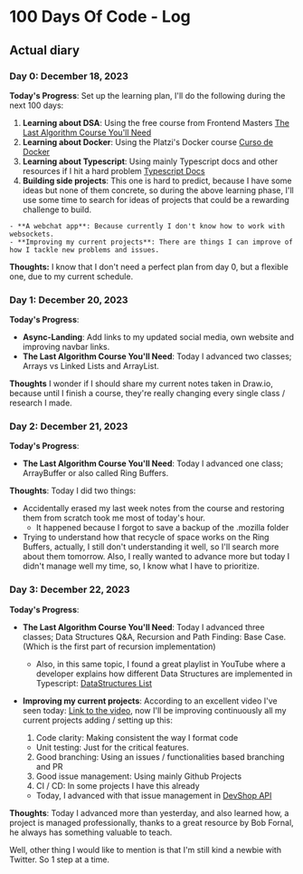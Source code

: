 # 100 Days Of Code - Log
<!--
## Examples section

### Day 0: February 30, 2016 (Example 2)
##### (delete me or comment me out)

**Today's Progress**: Fixed CSS, worked on canvas functionality for the app.

**Thoughts**: I really struggled with CSS, but, overall, I feel like I am slowly getting better at it. Canvas is still new for me, but I managed to figure out some basic functionality.

**Link(s) to work**: [Calculator App](http://www.example.com)


### Day 1: June 27, Monday

**Today's Progress**: I've gone through many exercises on FreeCodeCamp.

**Thoughts** I've recently started coding, and it's a great feeling when I finally solve an algorithm challenge after a lot of attempts and hours spent.

**Link(s) to work**
1. [Find the Longest Word in a String](https://www.freecodecamp.com/challenges/find-the-longest-word-in-a-string)
2. [Title Case a Sentence](https://www.freecodecamp.com/challenges/title-case-a-sentence)
 -->
## Actual diary

### Day 0: December 18, 2023

**Today's Progress**: Set up the learning plan, I'll do the following during the next 100 days:
  1. **Learning about DSA**: Using the free course from Frontend Masters [The Last Algorithm Course You'll Need](https://frontendmasters.com/courses/algorithms/)
  2. **Learning about Docker**: Using the Platzi's Docker course [Curso de Docker](https://platzi.com/cursos/docker/)
  3. **Learning about Typescript**: Using mainly Typescript docs and other resources if I hit a hard problem [Typescript Docs](https://www.typescriptlang.org/docs/handbook/typescript-in-5-minutes.html)
  4. **Building side projects**: This one is hard to predict, because I have some ideas but none of them concrete, so during the above learning phase, I'll use some time to search for ideas of projects that could be a rewarding challenge to build.

    - **A webchat app**: Because currently I don't know how to work with websockets.
    - **Improving my current projects**: There are things I can improve of how I tackle new problems and issues. 

**Thoughts:** I know that I don't need a perfect plan from day 0, but a flexible one, due to my current schedule.

### Day 1: December 20, 2023

**Today's Progress**:
  - **Async-Landing**: Add links to my updated social media, own website and improving navbar links.
  - **The Last Algorithm Course You'll Need**: Today I advanced two classes; Arrays vs Linked Lists and ArrayList.

**Thoughts** I wonder if I should share my current notes taken in Draw.io, because until I finish a course, they're really changing every single class / research I made.

### Day 2: December 21, 2023

**Today's Progress**:
  - **The Last Algorithm Course You'll Need**: Today I advanced one class; ArrayBuffer or also called Ring Buffers.

**Thoughts**: Today I did two things:
  - Accidentally erased my last week notes from the course and restoring them from scratch took me most of today's hour.
    - It happened because I forgot to save a backup of the .mozilla folder
  - Trying to understand how that recycle of space works on the Ring Buffers, actually, I still don't understanding it well, so I'll search more about them tomorrow.
Also, I really wanted to advance more but today I didn't manage well my time, so, I know what I have to prioritize.

### Day 3: December 22, 2023

**Today's Progress**:
  - **The Last Algorithm Course You'll Need**: Today I advanced three classes; Data Structures Q&A, Recursion and Path Finding: Base Case. (Which is the first part of recursion implementation)
    - Also, in this same topic, I found a great playlist in YouTube where a developer explains how different Data Structures are implemented in Typescript: [DataStructures List](https://www.youtube.com/playlist?list=PLn4fTSbSpY5cL4_0MP83wq5khbmG3IKKd)

  - **Improving my current projects**: According to an excellent video I've seen today: [Link to the video](https://www.youtube.com/watch?v=N7pXEy5i-Vs), now I'll be improving continuously all my current projects adding / setting up this:

    1. Code clarity: Making consistent the way I format code
      - Unit testing: Just for the critical features.
    2. Good branching: Using an issues / functionalities based branching and PR
    3. Good issue management: Using mainly Github Projects
    4. CI / CD: In some projects I have this already
    - Today, I advanced with that issue management in [DevShop API](https://github.com/Lenoxo/DevShop)

**Thoughts**: Today I advanced more than yesterday, and also learned how, a project is managed professionally, thanks to a great resource by Bob Fornal, he always has something valuable to teach.

Well, other thing I would like to mention is that I'm still kind a newbie with Twitter. So 1 step at a time.